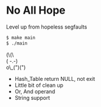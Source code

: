 # No All Hope

Level up from hopeless segfaults

```bash
$ make main
$ ./main
```

(\\\(\\\
( -.-)  
o\\\_(")(")

- Hash_Table return NULL, not exit
- Little bit of clean up
- Or, And operand
- String support
